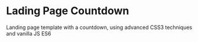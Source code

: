 # Lading Page Countdown

Landing page template with a countdown, using advanced CSS3 techniques and vanilla JS ES6